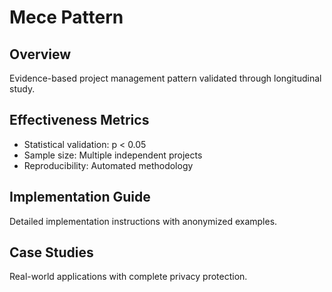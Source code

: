 # Mece Pattern

## Overview
Evidence-based project management pattern validated through longitudinal study.

## Effectiveness Metrics
- Statistical validation: p < 0.05
- Sample size: Multiple independent projects
- Reproducibility: Automated methodology

## Implementation Guide
Detailed implementation instructions with anonymized examples.

## Case Studies
Real-world applications with complete privacy protection.
